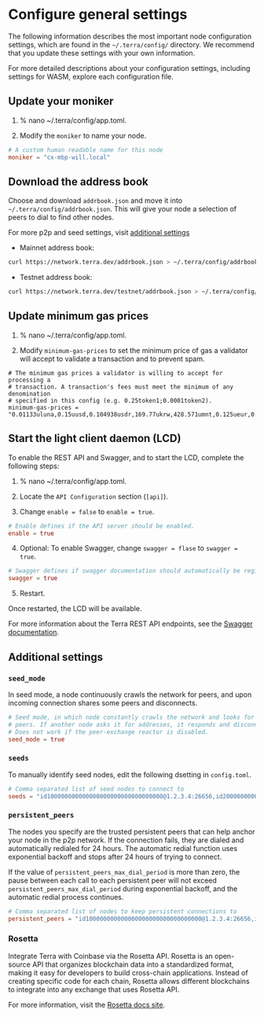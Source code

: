 # Configure general settings

The following information describes the most important node configuration settings, which are found in the `~/.terra/config/` directory. We recommend that you update these settings with your own information.

For more detailed descriptions about your configuration settings, including settings for WASM, explore each configuration file.

## Update your moniker 

1. % nano ~/.terra/config/app.toml.

2. Modify the `moniker` to name your node.

```toml
# A custom human readable name for this node
moniker = "cx-mbp-will.local"
```

## Download the address book

Choose and download `addrbook.json` and move it into `~/.terra/config/addrbook.json`. This will give your node a selection of peers to dial to find other nodes.

For more p2p and seed settings, visit [additional settings](#additional-settings)

- Mainnet address book:

```bash
curl https://network.terra.dev/addrbook.json > ~/.terra/config/addrbook.json
```

- Testnet address book:

```bash
curl https://network.terra.dev/testnet/addrbook.json > ~/.terra/config/addrbook.json
```

## Update minimum gas prices

1. % nano ~/.terra/config/app.toml.

2. Modify `minimum-gas-prices` to set the minimum price of gas a validator will accept to validate a transaction and to prevent spam.

```
# The minimum gas prices a validator is willing to accept for processing a
# transaction. A transaction's fees must meet the minimum of any denomination
# specified in this config (e.g. 0.25token1;0.0001token2).
minimum-gas-prices = "0.01133uluna,0.15uusd,0.104938usdr,169.77ukrw,428.571umnt,0.125ueur,0.98ucny,16.37ujpy,0.11ugbp,10.88uinr,0.19ucad,0.14uchf,0.19uaud,0.2usgd,4.62uthb,1.25usek,1.25unok,0.9udkk,2180.0uidr,7.6uphp,1.17uhkd"
```


## Start the light client daemon (LCD)

To enable the REST API and Swagger, and to start the LCD, complete the following steps:

1. % nano ~/.terra/config/app.toml.

2. Locate the `API Configuration` section (`[api]`).

3. Change `enable = false` to `enable = true`.

```toml
# Enable defines if the API server should be enabled.
enable = true
```

4. Optional: To enable Swagger, change `swagger = flase` to `swagger = true`.

```toml
# Swagger defines if swagger documentation should automatically be registered.
swagger = true
```
5. Restart.

Once restarted, the LCD will be available.

For more information about the Terra REST API endpoints, see the [Swagger documentation](https://lcd.terra.dev/swagger/).

## Additional settings

### `seed_mode`

In seed mode, a node continuously crawls the network for peers, and upon incoming connection shares some peers and disconnects.

```toml
# Seed mode, in which node constantly crawls the network and looks for
# peers. If another node asks it for addresses, it responds and disconnects.
# Does not work if the peer-exchange reactor is disabled.
seed_mode = true
```

### `seeds`

To manually identify seed nodes, edit the following dsetting in `config.toml`.

```toml
# Comma separated list of seed nodes to connect to
seeds = "id100000000000000000000000000000000@1.2.3.4:26656,id200000000000000000000000000000000@2.3.4.5:4444"
```

### `persistent_peers`

The nodes you specify are the trusted persistent peers that can help anchor your node in the p2p network. If the connection fails, they are dialed and automatically redialed for 24 hours. The automatic redial function uses exponential backoff and stops after 24 hours of trying to connect.

If the value of `persistent_peers_max_dial_period` is more than zero, the pause between each call to each persistent peer will not exceed `persistent_peers_max_dial_period` during exponential backoff, and the automatic redial process continues.

```toml
# Comma separated list of nodes to keep persistent connections to
persistent_peers = "id100000000000000000000000000000000@1.2.3.4:26656,id200000000000000000000000000000000@2.3.4.5:26656"
```

### Rosetta

Integrate Terra with Coinbase via the Rosetta API. Rosetta is an open-source API that organizes blockchain data into a standardized format, making it easy for developers to build cross-chain applications. Instead of creating specific code for each chain, Rosetta allows different blockchains to integrate into any exchange that uses Rosetta API.

For more information, visit the [Rosetta docs site](https://www.rosetta-api.org/docs/welcome.html).
